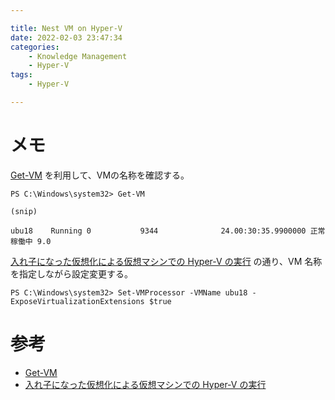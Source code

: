 ```yaml
---

title: Nest VM on Hyper-V
date: 2022-02-03 23:47:34
categories:
    - Knowledge Management
    - Hyper-V
tags:
    - Hyper-V

---
```


# メモ

[Get-VM] を利用して、VMの名称を確認する。

```shell
PS C:\Windows\system32> Get-VM   

(snip)

ubu18    Running 0           9344              24.00:30:35.9900000 正常稼働中 9.0    
```

[入れ子になった仮想化による仮想マシンでの Hyper-V の実行] の通り、VM 名称を指定しながら設定変更する。

```shell
PS C:\Windows\system32> Set-VMProcessor -VMName ubu18 -ExposeVirtualizationExtensions $true
```

# 参考

* [Get-VM]
* [入れ子になった仮想化による仮想マシンでの Hyper-V の実行]

[Get-VM]: https://docs.microsoft.com/ja-jp/powershell/module/hyper-v/get-vm?view=windowsserver2019-ps
[入れ子になった仮想化による仮想マシンでの Hyper-V の実行]: https://docs.microsoft.com/ja-jp/virtualization/hyper-v-on-windows/user-guide/nested-virtualization



<!-- vim: set et tw=0 ts=2 sw=2: -->
